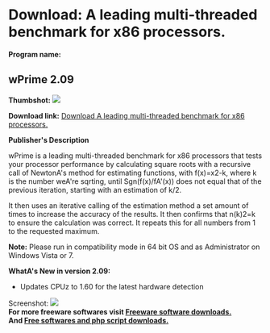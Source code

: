 # Download: A leading multi-threaded benchmark for x86 processors.

**Program name:**

## wPrime 2.09

  
**Thumbshot:** ![](http://www.freewarefiles.com/screenshot/wprime2_md.jpg)   
  
**Download link:** [Download A leading multi-threaded benchmark for x86 processors.](http://freesoftwares.boysofts.com/WPrime_program_55094.html)  
  


**Publisher's Description**  
  


wPrime is a leading multi-threaded benchmark for x86 processors that tests your processor performance by calculating square roots with a recursive call of NewtonA's method for estimating functions, with f(x)=x2-k, where k is the number weA're sqrting, until Sgn(f(x)/fA'(x)) does not equal that of the previous iteration, starting with an estimation of k/2. 

It then uses an iterative calling of the estimation method a set amount of times to increase the accuracy of the results. It then confirms that n(k)2=k to ensure the calculation was correct. It repeats this for all numbers from 1 to the requested maximum. 

**Note:** Please run in compatibility mode in 64 bit OS and as Administrator on Windows Vista or 7. 

**WhatA's New in version 2.09:**

  * Updates CPUz to 1.60 for the latest hardware detection 

  
  
Screenshot: ![](http://www.freewarefiles.com/screenshot/wprime2.jpg)   
**For more freeware softwares visit [Freeware software downloads.](http://freesoftwares.boysofts.com/)**   
**And [Free softwares and php script downloads.](http://www.boysofts.com/)**
